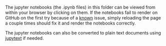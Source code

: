 
The jupyter notebooks (the .ipynb files) in this folder can be viewed from within your browser by clicking on them. If the notebooks fail to render on GitHub on the first try because of a <a href="https://github.com/jupyter/notebook/issues/3555">known</a> issue, simply reloading the page a couple times should fix it and render the notebooks correctly.  <br>

The jupyter notebooks can also be converted to plain text documents using <a href="https://github.com/mwouts/jupytext">jupytext</a> if needed.
